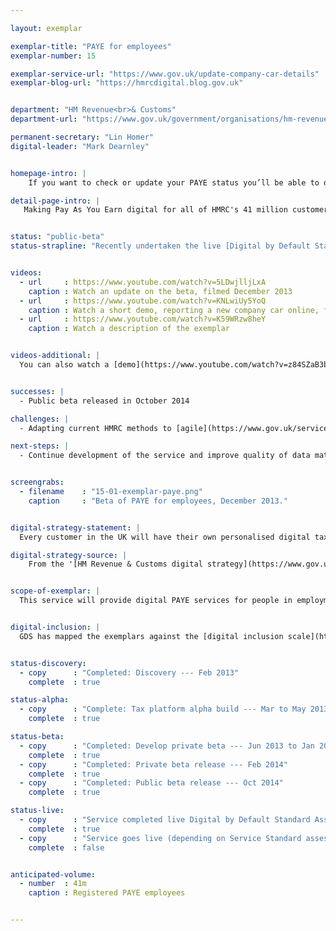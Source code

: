 ```yaml
---

layout: exemplar

exemplar-title: "PAYE for employees"
exemplar-number: 15

exemplar-service-url: "https://www.gov.uk/update-company-car-details"
exemplar-blog-url: "https://hmrcdigital.blog.gov.uk"


department: "HM Revenue<br>& Customs"
department-url: "https://www.gov.uk/government/organisations/hm-revenue-customs"

permanent-secretary: "Lin Homer"
digital-leader: "Mark Dearnley"


homepage-intro: |
    If you want to check or update your PAYE status you’ll be able to do it online, and see the effect on the tax you pay

detail-page-intro: |
   Making Pay As You Earn digital for all of HMRC's 41 million customers who are employees or receive a company pension


status: "public-beta"
status-strapline: "Recently undertaken the live [Digital by Default Standard Assessment](https://www.gov.uk/service-manual/digital-by-default). This service is being built alongside [exemplar 16: Digital Self Assessment](/transformation/self-assessment.html) and [exemplar 17: Your tax account](/transformation/business-tax-account.html)."


videos:
  - url     : https://www.youtube.com/watch?v=5LDwjlljLxA
    caption : Watch an update on the beta, filmed December 2013
  - url     : https://www.youtube.com/watch?v=KNLwiUy5YoQ
    caption : Watch a short demo, reporting a new company car online, filmed January 2014
  - url     : https://www.youtube.com/watch?v=K59WRzw8heY
    caption : Watch a description of the exemplar


videos-additional: |
  You can also watch a [demo](https://www.youtube.com/watch?v=z84SZaB3bRs) introducing the service, filmed July 2013.


successes: |
  - Public beta released in October 2014

challenges: |
  - Adapting current HMRC methods to [agile](https://www.gov.uk/service-manual/agile) development

next-steps: |
  - Continue development of the service and improve quality of data matching alongside [GOV.UK Verify](https://identityassurance.blog.gov.uk/)


screengrabs:
  - filename    : "15-01-exemplar-paye.png"
    caption     : "Beta of PAYE for employees, December 2013."


digital-strategy-statement: |
  Every customer in the UK will have their own personalised digital tax account, so we can help make it simpler, quicker and easier to pay the right tax at the right time. Four services (PAYE for Employees, Digital Self Assessment, Your Tax Account and Agent Online Self-service) will deliver stand-alone, end-to-end services through digital channels...PAYE for Employees will make it easier for customers to tell us about changes that affect their tax code.

digital-strategy-source: |
    From the '[HM Revenue & Customs digital strategy](https://www.gov.uk/government/publications/hmrc-digital-strategy-2014/hmrc-digital-strategy-2014#our-multi-channel-digital-tax-platform)' --- September 2014


scope-of-exemplar: |
  This service will provide digital PAYE services for people in employment (benefits in kind). The initial release will allow people to report changes to their company car tax. This service will be built on a new ‘digital tax platform’ and, for the first time, deliver digital services for PAYE customers which will eventually replace the current HMRC Portal and be the default platform for new user-facing services. The new tax platform will be fully integrated with new identity assurance service.


digital-inclusion: |
  GDS has mapped the exemplars against the [digital inclusion scale](https://www.gov.uk/government/publications/government-digital-inclusion-strategy/government-digital-inclusion-strategy#measuring-digital-exclusion) to help show where these services may be difficult for some people to use. [See the rating for PAYE for employees](https://www.gov.uk/government/publications/government-digital-inclusion-strategy/exemplar-services-and-identity-assurance-how-complex-they-are#paye-for-employees).


status-discovery:
  - copy      : "Completed: Discovery --- Feb 2013"
    complete  : true

status-alpha:
  - copy      : "Complete: Tax platform alpha build --- Mar to May 2013"
    complete  : true

status-beta:
  - copy      : "Completed: Develop private beta --- Jun 2013 to Jan 2014"
    complete  : true
  - copy      : "Completed: Private beta release --- Feb 2014"
    complete  : true
  - copy      : "Completed: Public beta release --- Oct 2014"
    complete  : true

status-live:
  - copy      : "Service completed live Digital by Default Standard Assessment --- Mar 2015"
    complete  : true
  - copy      : "Service goes live (depending on Service Standard assessment) --- Mar 2015"
    complete  : false


anticipated-volume:
  - number  : 41m
    caption : Registered PAYE employees


---
```

